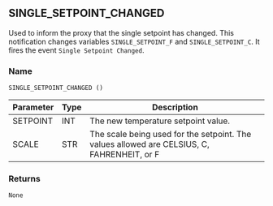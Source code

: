 ## SINGLE\_SETPOINT\_CHANGED

Used to inform the proxy that the single setpoint has changed. This notification changes variables `SINGLE_SETPOINT_F` and `SINGLE_SETPOINT_C`. It fires the event `Single Setpoint Changed`.



### Name

`SINGLE_SETPOINT_CHANGED ()` 


| Parameter | Type | Description                                                                                |
| --------- | ---- | ------------------------------------------------------------------------------------------ |
| SETPOINT  | INT  | The new temperature setpoint value.                                                        |
| SCALE     | STR  | The scale being used for the setpoint. The values allowed are CELSIUS, C, FAHRENHEIT, or F |

 

### Returns

`None`


